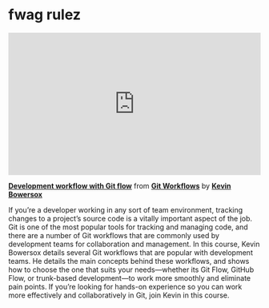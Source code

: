 <h1>fwag rulez</h1>

<div style="position:relative;height:0;padding-bottom:56.25%"><iframe width="640" height="360" src="https://www.linkedin.com/learning/embed/git-workflows/development-workflow-with-git-flow?autoplay=false&claim=AQFOr7lqMr2YKQAAAYnAw8lNI7Ox-YQSRQyONoFZt3sZBDufJEGXAoYfbHaYCDPTKvSm3Wvnn5G5Bws-NDB2CzBoI7_jnyFHKg6xfgIks6FIHCr-RkYIKWzJ1yvplCAgue-vlISzmWV-ShG5sJu5PoUmSu9tn0YTZ6SKQrlJ4Uyi06YVHRuW8EChUcAo0WX5n94Y1n-tg2FtCsc6kUtS8mGDaiiuZj6CYTAxGkK0oS1BsnWCsupxou3ZU8zMK0AFOWUJosO6dn82SENUrw7IYDdng-TtOqGme1bVXHEjSEOkKqlpbE-nnYt3wAcosZiFocScdnXORsVQ6WvLc0pAHxAprrUpk2ClEZbLBERV7vgDPtlKR2Gtl7IDwHw3Dr-rWVZJmmk-JZLQGZ9nhvszCttIS5eQo06Z1Com7IFDsLP9OyiWdErLCax3BH8GMW87LP_wMS1gZide1gMlHQEg1kMxQe7IsusppBnxgIT-L2VJGmwpONNZE-SKB9wleyuhDJ3KODean7iD9nh6f7dS_a37yHdk-VGOL5HHmckISqps3QeOwuRdEvD1JNbbFyzlra9FR6xwsGSrpLSZ_8NnFqd-T7Uz0i_w_MEvhkgEQTXfCx0gpRHgjTH-eDIXUADGaTiAzCRdj0B3wBLeK5-JoVkqrHGMVKuHZkDzjIkJU0TUaSqUPo3xy56TUiPiCooYrtpPRaXkgda0ll2EpMBEUy42Az3yuasRs5wluIScbCQ6kvtDhWBNRDg39sz0xhJzsSvCnQte58vtg9C6T-OuYQ7_V590SkrICpBFUscGfVj8TqKY5X9F9Nb4LPem0J-7QlSvQCjp-_HZqPwig1i1sMT9s1rgqxgFXcNrLvNEDCVMLtdDNzqh2-HfQVHVXEGB0AN9eOWo9RS1d9iXBJCOiJd5Q5rjOHRtqCLZ5_KaRFYTn1xKdrQBmkMdShg0vNUx8d1Ql72DYqbLJuAMbnuUbnRh4474cWeORg2O9e3pByQ56FuvzoszzsDebX3DKv5QUerFl6BsbDzoK8ilCsQQq0_i8EP60fF_sZw1-7ks4AvMwn-Sqe-ZrYhPdnAx2iySyPY7SxNLNv-tAB6vyeoFM9iwWyabXYO7YzsbeOiEeRMXsG1GCUdxoqjznVQg7_j2GY_dVAPpC7PXESVqbKPnzdK5_8jvvJrHJfzii8WjP-cYBro-jKlPIUPO4ka57VC00_xdj-Cwg_-Y9GHGflrS" mozallowfullscreen="true" webkitallowfullscreen="true" allowfullscreen="true" frameborder="0" style="position:absolute;width:100%;height:100%;left:0"></iframe></div><p><strong><a href="https://www.linkedin.com/learning/git-workflows/development-workflow-with-git-flow?trk=embed_lil">Development workflow with Git flow</a></strong> from <strong><a href="https://www.linkedin.com/learning/git-workflows?trk=embed_lil">Git Workflows</a></strong> by <strong><a href="https://www.linkedin.com/learning/instructors/kevin-bowersox?trk=embed_lil">Kevin Bowersox</a></strong></p>

If you’re a developer working in any sort of team environment, tracking changes to a project’s source code is a vitally important aspect of the job. Git is one of the most popular tools for tracking and managing code, and there are a number of Git workflows that are commonly used by development teams for collaboration and management. In this course, Kevin Bowersox details several Git workflows that are popular with development teams. He details the main concepts behind these workflows, and shows how to choose the one that suits your needs—whether its Git Flow, GitHub Flow, or trunk-based development—to work more smoothly and eliminate pain points. If you’re looking for hands-on experience so you can work more effectively and collaboratively in Git, join Kevin in this course.
